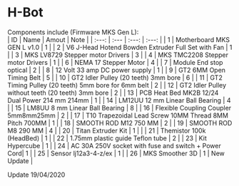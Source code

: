 # H-Bot
Components include (Firmware MKS Gen L):           
| ID | Name | Amout | Note |
| :---: | :--- | :---: | :---: |
| 1 | Motherboard MKS GEN L v1.0 | 1 |
| 2 | V6 J-Head Hotend Bowden Extruder Full Set with Fan  | 1 |
| 3 | MKS LV8729 Stepper motor Drivers | 3 |
| 4 | MKS TMC2208 Stepper motor Drivers | 1 |
| 6 | NEMA 17 Stepper Motor | 4 |
| 7 | Module End stop optical | 2 |
| 8 | 12 Volt 33 amp DC power supply | 1 |
| 9 | GT2 6MM Open Timing Belt | 5 |
| 10 | GT2 Idler Pulley (20 teeth) 3mm bore | 6 |
| 11 | GT2 Timing Pulley (20 teeth) 5mm bore for 6mm belt | 2 |
| 12 | GT2 Idler Pulley without teeth (20 teeth) 3mm bore | 2 | 
| 13 | PCB Heat Bed MK2B 12/24 Dual Power 214 mm 214mm | 1 |
| 14 | LM12UU 12 mm Linear Ball Bearing | 4 |
| 15 | LM8UU 8 mm Linear Ball Bearing | 8 |
| 16 | Flexible Coupling Coupler 5mm8mm25mm | 2 |
| 17 | T10 Trapezoidal Lead Screw 10MM Thread 8MM Pitch 700MM | 1 |
| 18 | SMOOTH ROD M12 750 MM | 2 |
| 19 | SMOOTH ROD M8 290 MM | 4 |
| 20 | Titan Extruder Kit | 1 | |
| 21 | Themistor 100k (HeadBed) | 1 |
| 22 | 1.75mm plastic guide Teflon tube | 2 |
| 23 | Kit Hypercube | 1 |
| 24 | AC 30A 250V socket with fuse and switch + Power Cord| 1 |
| 25 | Sensor lj12a3-4-z/ex | 1 |
| 26 | MKS Smoother 3D | 1 | New Update |

Update 19/04/2020
